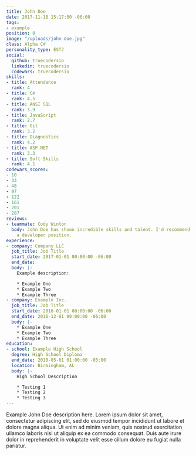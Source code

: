 ```yaml
---
title: John Doe
date: 2017-11-18 15:17:00 -06:00
tags:
- example
position: 0
image: "/uploads/john-doe.jpg"
class: Alpha C#
personality_type: ESTJ
social:
  github: truecodersio
  linkedin: truecodersio
  codewars: truecodersio
skills:
- title: Attendance
  rank: 4
- title: C#
  rank: 4.5
- title: ANSI SQL
  rank: 3.9
- title: JavaScript
  rank: 2.7
- title: Git
  rank: 3.2
- title: Diagnostics
  rank: 4.2
- title: ASP.NET
  rank: 3.3
- title: Soft Skills
  rank: 4.1
codewars_scores:
- 10
- 33
- 48
- 97
- 122
- 161
- 201
- 287
reviews:
- teammate: Cody Winton
  body: John Doe has shown incredible skills and talent. I'd recommend John Doe for
    a developer position.
experience:
- company: Company LLC
  job_title: Job Title
  start_date: 2017-01-01 00:00:00 -06:00
  end_date: 
  body: |-
    Example description:

    * Example One
    * Example Two
    * Example Three
- company: Example Inc.
  job_title: Job Title
  start_date: 2016-01-01 00:00:00 -06:00
  end_date: 2016-12-01 00:00:00 -06:00
  body: |-
    * Example One
    * Example Two
    * Example Three
education:
- school: Example High School
  degree: High School Diploma
  end_date: 2010-05-01 01:00:00 -05:00
  location: Birmingham, AL
  body: |-
    High School Description

    * Testing 1
    * Testing 2
    * Testing 3
---
```


Example John Doe description here. Lorem ipsum dolor sit amet, consectetur adipiscing elit, sed do eiusmod tempor incididunt ut labore et dolore magna aliqua. Ut enim ad minim veniam, quis nostrud exercitation ullamco laboris nisi ut aliquip ex ea commodo consequat. Duis aute irure dolor in reprehenderit in voluptate velit esse cillum dolore eu fugiat nulla pariatur.